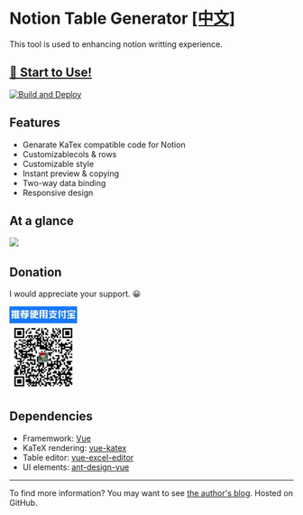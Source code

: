 # Notion Table Generator [[中文]](https://github.com/reycn/notion-table/blob/master/README-ZH.MD)

This tool is used to enhancing notion writting experience.

## [🎈 Start to Use!](https://tab.quoth.win/)

[![Build and Deploy](https://github.com/reycn/notion-table/workflows/Build%20and%20Deploy/badge.svg)](https://github.com/reycn/notion-table/actions)

## Features

- Genarate KaTex compatible code for Notion
- Customizablecols & rows
- Customizable style
- Instant preview & copying
- Two-way data binding
- Responsive design

## At a glance  
  ![](https://github.com/reycn/notion-table/blob/master/img/preview.gif?raw=true)

## Donation

I would appreciate your support. 😀

<img src="https://github.com/reycn/notion-table/blob/master/img/donate.jpg?raw=true" width="120">

## Dependencies

- Framemwork: [Vue](https://github.com/vuejs/vue)
- KaTeX rendering: [vue-katex](https://github.com/lucpotage/vue-katex)
- Table editor: [vue-excel-editor](https://github.com/cscan/vue-excel-editor)
- UI elements: [ant-design-vue](https://github.com/vueComponent/ant-design-vue)

---

To find more information? You may want to see [the author's blog](https://quoth.win/).
Hosted on GitHub.
